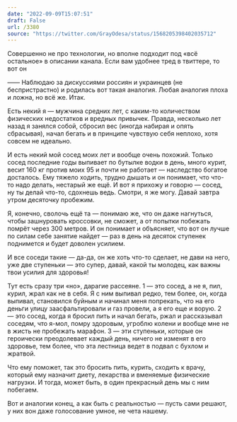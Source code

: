 ```yaml
---
date: "2022-09-09T15:07:51"
draft: False
url: /3380
source: "https://twitter.com/GrayOdesa/status/1568205398402035712"
---
```


Совершенно не про технологии, но вполне подходит под «всё остальное» в описании канала. Если вам удобнее тред в твиттере, то вот он 


——
Наблюдаю за дискуссиями россиян и украинцев (не беспристрастно) и родилась вот такая аналогия.
Любая аналогия плоха и ложна, но всё же.
Итак.

Есть некий я — мужчина средних лет, с каким-то количеством физических недостатков и вредных привычек. Правда, несколько лет назад я занялся собой, сбросил вес (иногда набирая и опять сбрасывая), начал бегать и в принципе чувствую себя неплохо, хотя совсем не идеально.

И есть некий мой сосед моих лет и вообще очень похожий. Только сосед последние годы выпивает по бутылке водки в день, много курит, весит 160 кг против моих 95 и почти не работает — наследство богатое досталось.
Ему тяжело ходить, трудно дышать и он понимает, что что-то надо делать, нестарый же ещё. И вот я прихожу и говорю — сосед, ну ты делай что-то, сдохнешь ведь. Смотри, я же могу. Давай завтра утром десяточку пробежим. 

Я, конечно, сволочь ещё та — понимаю же, что он даже нагнуться, чтобы зашнуровать кроссовки, не сможет, а от попытки побежать помрёт через 300 метров. И он понимает и объясняет, что вот он лучше по силам себе занятие найдет — раз в день на десяток ступенек поднимется и будет доволен усилием.

И все соседи такие — да-да, он же хоть что-то сделает, не дави на него, уже две ступеньки — это супер, давай, какой ты молодец, как важны твои усилия для здоровья!

Тут есть сразу три «но», дарагие рассеяне. 
1 — это сосед, а не я, пил, курил, жрал как не в себя. Я с ним выпивал редко, тем более, он, когда выпивал, становился буйным и начинал меня попрекать, что  на его деньги улицу заасфальтировали и газ провели, а я его еще и ворую.
2 — это сосед, когда я бросил пить и начал бегать, ржал и рассказывал соседям, что я-мол, помру здоровым, угроблю колени и вообще мне не в жисть не пробежать марафон.
3 — эти ступеньки, которые он героически преодолевает каждый день, ничего не изменят в его здоровье, тем более, что эта лестница ведет в подвал с бухлом и жратвой. 

Что ему поможет, так это бросить пить, курить, сходить к врачу, который ему назначит диету, лекарства и вменяемые физические нагрузки. И тогда, может быть, в один прекрасный день мы с ним побегаем. 

Вот и аналогии конец, а как быть с реальностью — пусть сами решают, у них вон даже голосование умное, не чета нашему.

